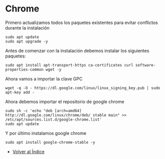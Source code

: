   # Chrome

Primero actualizamos todos los paquetes existentes para evitar conflictos durante la instalación
```
sudo apt update
sudo apt upgrade -y
```

Antes de comenzar con la instalación debemos instalar los siguientes paquetes:

```
sudo apt install apt-transport-https ca-certificates curl software-properties-common wget -y
```

Ahora vamos a importar la clave GPC
```
wget -q -O - https://dl.google.com/linux/linux_signing_key.pub | sudo apt-key add -
```
Ahora debemos importar el repositorio de google chrome
```
sudo sh -c 'echo "deb [arch=amd64] http://dl.google.com/linux/chrome/deb/ stable main" >> /etc/apt/sources.list.d/google-chrome.list'
sudo apt update
```

Y por último instalamos google chrome
```
sudo apt install google-chrome-stable -y
```

  
  * [Volver al Índice](./index.md)